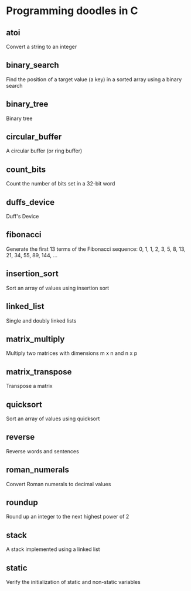 # Programming doodles in C

## atoi
Convert a string to an integer

## binary_search
Find the position of a target value (a key) in a sorted array using a binary search

## binary_tree
Binary tree

## circular_buffer
A circular buffer (or ring buffer)

## count_bits
Count the number of bits set in a 32-bit word

## duffs_device
Duff's Device

## fibonacci
Generate the first 13 terms of the Fibonacci sequence:
    0, 1, 1, 2, 3, 5, 8, 13, 21, 34, 55, 89, 144, ...

## insertion_sort
Sort an array of values using insertion sort

## linked_list
Single and doubly linked lists

## matrix_multiply
Multiply two matrices with dimensions m x n and n x p

## matrix_transpose
Transpose a matrix

## quicksort
Sort an array of values using quicksort

## reverse
Reverse words and sentences

## roman_numerals
Convert Roman numerals to decimal values

## roundup
Round up an integer to the next highest power of 2

## stack
A stack implemented using a linked list

## static
Verify the initialization of static and non-static variables
